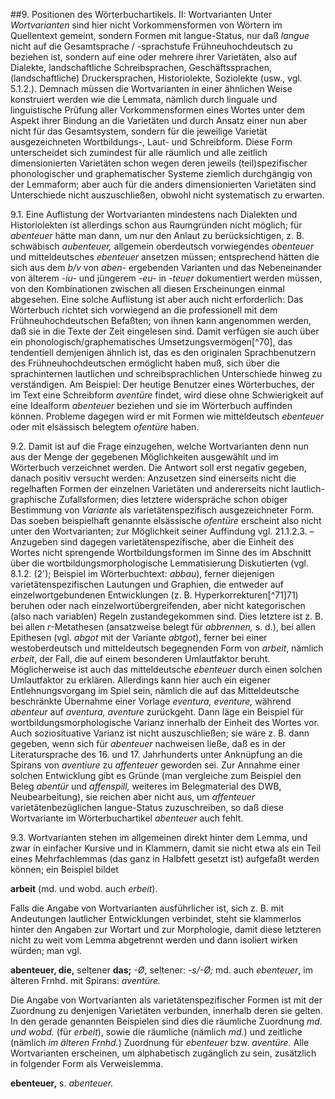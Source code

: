 ##9\. Positionen des Wörterbuchartikels. II: Wortvarianten
Unter _Wortvarianten_ sind hier nicht Vorkommensformen von Wörtern im Quellentext gemeint, sondern Formen mit langue-Status, nur daß _langue_ nicht auf die Gesamtsprache / -sprachstufe Frühneuhochdeutsch zu beziehen ist, sondern auf eine oder mehrere ihrer Varietäten, also auf Dialekte, landschaftliche Schreibsprachen, Geschäftssprachen, (landschaftliche) Druckersprachen, Historiolekte, Soziolekte (usw., vgl. 5.1.2.). Demnach müssen die Wortvarianten in einer ähnlichen Weise konstruiert werden wie die Lemmata, nämlich durch linguale und linguistische Prüfung aller Vorkommensformen eines Wortes unter dem Aspekt ihrer Bindung an die Varietäten und durch Ansatz einer nun aber nicht für das Gesamtsystem, sondern für die jeweilige Varietät ausgezeichneten Wortbildungs-, Laut- und Schreibform. Diese Form unterscheidet sich zumindest für alle räumlich und alle zeitlich dimensionierten Varietäten schon wegen deren jeweils (teil)spezifischer phonologischer und graphematischer Systeme ziemlich durchgängig von der Lemmaform; aber auch für die anders dimensionierten Varietäten sind Unterschiede nicht auszuschließen, obwohl nicht systematisch zu erwarten.

9.1\. Eine Auflistung der Wortvarianten mindestens nach Dialekten und Historiolekten ist allerdings schon aus Raumgründen nicht möglich; für _abenteuer_ hätte man dann, um nur den Anlaut zu berücksichtigen, z. B. schwäbisch _aubenteuer,_ allgemein oberdeutsch vorwiegendes _obenteuer_ und mitteldeutsches _ebenteuer_ ansetzen müssen; entsprechend hätten die sich aus dem _b/v_ von _aben-_ ergebenden Varianten und das Nebeneinander von älterem _-iu-_ und jüngerem _-eu-_ in _-teuer_ dokumentiert werden müssen, von den Kombinationen zwischen all diesen Erscheinungen einmal abgesehen. Eine solche Auflistung ist aber auch nicht erforderlich: Das Wörterbuch richtet sich vorwiegend an die professionell mit dem Frühneuhochdeutschen Befaßten; von ihnen kann angenommen werden, daß sie in die Texte der Zeit eingelesen sind. Damit verfügen sie auch über ein phonologisch/graphematisches Umsetzungsvermögen[^70], das tendentiell demjenigen ähnlich ist, das es den originalen Sprachbenutzern des Frühneuhochdeutschen ermöglicht haben muß, sich über die sprachinternen lautlichen und schreibsprachlichen Unterschiede hinweg zu verständigen. Am Beispiel: Der heutige Benutzer eines Wörterbuches, der im Text eine Schreibform _aventüre_ findet, wird diese ohne Schwierigkeit auf eine Idealform _abenteuer_ beziehen und sie im Wörterbuch auffinden können. Probleme dagegen wird er mit Formen wie mitteldeutsch _ebenteuer_ oder mit elsässisch belegtem _ofentüre_ haben.

9.2\. Damit ist auf die Frage einzugehen, welche Wortvarianten denn nun aus der Menge der gegebenen Möglichkeiten ausgewählt und im Wörterbuch verzeichnet werden. Die Antwort soll erst negativ gegeben, danach positiv versucht werden: Anzusetzen sind einerseits nicht die regelhaften Formen der einzelnen Varietäten und andererseits nicht lautlich-graphische Zufallsformen; dies letztere widerspräche schon obiger Bestimmung von _Variante_ als varietätenspezifisch ausgezeichneter Form. Das soeben beispielhaft genannte elsässische _ofentüre_ erscheint also nicht unter den Wortvarianten; zur Möglichkeit seiner Auffindung vgl. 21.1.2.3\. – Anzugeben sind dagegen varietätenspezifische, aber die Einheit des Wortes nicht sprengende Wortbildungsformen im Sinne des im Abschnitt über die wortbildungsmorphologische Lemmatisierung Diskutierten (vgl. 8.1.2\. (2&#039;); Beispiel im Wörterbuchtext: _abbau_), ferner diejenigen varietätenspezifischen Lautungen und Graphien, die entweder auf einzelwortgebundenen Entwicklungen (z. B. Hyperkorrekturen[^71]71) beruhen oder nach einzelwortübergreifenden, aber nicht kategorischen (also nach variablen) Regeln zustandegekommen sind. Dies letztere ist z. B. bei allen _r_-Metathesen (ansatzweise belegt für _abbrennen,_ s. d.), bei allen Epithesen (vgl. _abgot_ mit der Variante _abtgot_), ferner bei einer westoberdeutsch und mitteldeutsch begegnenden Form von _arbeit_, nämlich _erbeit_, der Fall, die auf einem besonderen Umlautfaktor beruht. Möglicherweise ist auch das mitteldeutsche _ebenteuer_ durch einen solchen Umlautfaktor zu erklären. Allerdings kann hier auch ein eigener Entlehnungsvorgang im Spiel sein, nämlich die auf das Mitteldeutsche beschränkte Übernahme einer Vorlage _eventura, eventure,_ während _abenteur_ auf _aventura, aventure_ zurückgeht. Dann läge ein Beispiel für wortbildungsmorphologische Varianz innerhalb der Einheit des Wortes vor. Auch soziosituative Varianz ist nicht auszuschließen; sie wäre z. B. dann gegeben, wenn sich für _abenteuer_ nachweisen ließe, daß es in der Literatursprache des 16\. und 17\. Jahrhunderts unter Anknüpfung an die Spirans von _aventiure_ zu _affenteuer_ geworden sei. Zur Annahme einer solchen Entwicklung gibt es Gründe (man vergleiche zum Beispiel den Beleg _abentür_ und _affenspill,_ weiteres im Belegmaterial des DWB, Neubearbeitung), sie reichen aber nicht aus, um _affenteuer_ varietätenbezüglichen langue-Status zuzuschreiben, so daß diese Wortvariante im Wörterbuchartikel _abenteuer_ auch fehlt.

9.3\. Wortvarianten stehen im allgemeinen direkt hinter dem Lemma, und zwar in einfacher Kursive und in Klammern, damit sie nicht etwa als ein Teil eines Mehrfachlemmas (das ganz in Halbfett gesetzt ist) aufgefaßt werden können; ein Beispiel bildet

**arbeit** (md. und wobd. auch _erbeit_).

Falls die Angabe von Wortvarianten ausführlicher ist, sich z. B. mit Andeutungen lautlicher Entwicklungen verbindet, steht sie klammerlos hinter den Angaben zur Wortart und zur Morphologie, damit diese letzteren nicht zu weit vom Lemma abgetrennt werden und dann isoliert wirken würden; man vgl.

**abenteuer, die,** seltener **das;** _-Ø_, seltener: _-s/-Ø;_ md. auch _ebenteuer_, im älteren Frnhd. mit Spirans: _aventüre._

Die Angabe von Wortvarianten als varietätenspezifischer Formen ist mit der Zuordnung zu denjenigen Varietäten verbunden, innerhalb deren sie gelten. In den gerade genannten Beispielen sind dies die räumliche Zuordnung _md. und wobd._ (für _erbeit_), sowie die räumliche (nämlich _md._) und zeitliche (nämlich _im älteren Frnhd._) Zuordnung für _ebenteuer_ bzw. _aventüre._ Alle Wortvarianten erscheinen, um alphabetisch zugänglich zu sein, zusätzlich in folgender Form als Verweislemma.

**ebenteuer,** s. _abenteuer._
